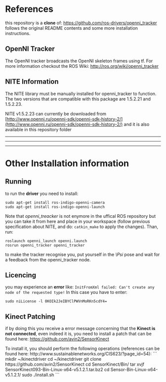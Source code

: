 # References
this repository is a **clone** of: https://github.com/ros-drivers/openni_tracker
follows the original README contents and some more installation instructions.

## OpenNI Tracker

The OpenNI tracker broadcasts the OpenNI skeleton frames using tf.
For more information checkout the ROS Wiki: http://ros.org/wiki/openni_tracker

## NITE Information

The NITE library must be manually installed for openni_tracker to function.  The two versions that are compatible with this package are 1.5.2.21 and 1.5.2.23.

NITE v1.5.2.23 can currently be downloaded from [http://www.openni.ru/openni-sdk/openni-sdk-history-2/](http://www.openni.ru/openni-sdk/openni-sdk-history-2/) and it is also available in this repository folder

* * *
* * *
* * *

# Other Installation information

## Running
to run the **driver** you need to install:
```
sudo apt-get install ros-indigo-openni-camera 
sudo apt-get install ros-indigo-openni-launch
```
Note that *openni_treacker* is not enymore in the uffical ROS repository but you can take it from here and place in your workspace (follow previous specification about NITE, and do: `catkin_make` to apply the changes). Than, run:
```
roslaunch openni_launch openni.launch
rosrun openni_tracker openni_tracker
```
to make the tracker recognise you, put yourself in the *\Psi* pose and wait for a feedback from the openni_tracker node.

## Licencing
you may experience an **error** like:
`InitFromXml failed: Can't create any node of the requested type!`
In this case you have to enter:
```
sudo niLicense -l 0KOIk2JeIBYClPWVnMoRKn5cdY4=
```

## Kinect Patching 
if by doing this you receive a error message concerning that the **Kinect is not connected**, even indeed it is, you need to install a patch that can be found here: https://github.com/avin2/SensorKinect
<p>
To install it, you should perform the following operations (references can be found here: http://www.sustainablenetworks.org/CIS623/?page_id=54):
```
mkdir ~/kinectdriver
cd ~/kinectdriver
git clone https://github.com/avin2/SensorKinect
cd SensorKinect/Bin/
tar xvjf SensorKinect093-Bin-Linux-x64-v5.1.2.1.tar.bz2
cd Sensor-Bin-Linux-x64-v5.1.2.1/
sudo ./install.sh
```


